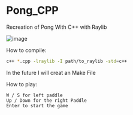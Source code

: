 # Pong_CPP
Recreation of Pong With C++ with Raylib 

![image](https://github.com/user-attachments/assets/299d96e0-d3b4-493e-b3cc-b7d396e3e562)


How to compile: 
```bash
c++ *.cpp -lraylib -I path/to_raylib -std=c++
```
In the future I will creat an Make File


How to play:
```comentary
W / S for left paddle 
Up / Down for the right Paddle
Enter to start the game
```
